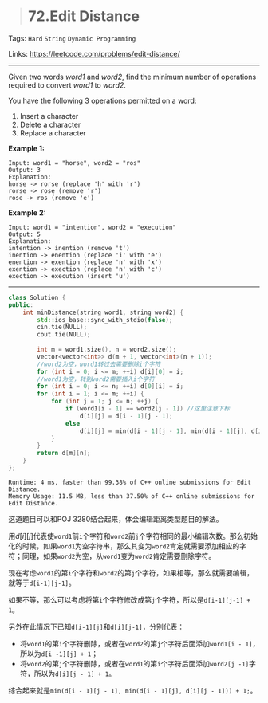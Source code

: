 > # 72.Edit Distance

Tags: `Hard` `String` `Dynamic Programming`

Links: <https://leetcode.com/problems/edit-distance/>

-----

Given two words *word1* and *word2*, find the minimum number of operations required to convert *word1* to *word2*.

You have the following 3 operations permitted on a word:

1. Insert a character
2. Delete a character
3. Replace a character

**Example 1:**

```
Input: word1 = "horse", word2 = "ros"
Output: 3
Explanation: 
horse -> rorse (replace 'h' with 'r')
rorse -> rose (remove 'r')
rose -> ros (remove 'e')
```

**Example 2:**

```
Input: word1 = "intention", word2 = "execution"
Output: 5
Explanation: 
intention -> inention (remove 't')
inention -> enention (replace 'i' with 'e')
enention -> exention (replace 'n' with 'x')
exention -> exection (replace 'n' with 'c')
exection -> execution (insert 'u')
```

------

```c++
class Solution {
public:
    int minDistance(string word1, string word2) {
        std::ios_base::sync_with_stdio(false);
		cin.tie(NULL);
		cout.tie(NULL);
        
        int m = word1.size(), n = word2.size();
        vector<vector<int>> d(m + 1, vector<int>(n + 1));
        //word2为空，word1转过去需要删除i个字符
        for (int i = 0; i <= m; ++i) d[i][0] = i;
        //word1为空，转到word2需要插入i个字符
        for (int i = 0; i <= n; ++i) d[0][i] = i;
        for (int i = 1; i <= m; ++i) {
            for (int j = 1; j <= n; ++j) {
                if (word1[i - 1] == word2[j - 1]) //这里注意下标
                    d[i][j] = d[i - 1][j - 1];
                else
                    d[i][j] = min(d[i - 1][j - 1], min(d[i - 1][j], d[i][j - 1])) + 1;
            }
        }
        return d[m][n];
    }
};
```

```
Runtime: 4 ms, faster than 99.38% of C++ online submissions for Edit Distance.
Memory Usage: 11.5 MB, less than 37.50% of C++ online submissions for Edit Distance.
```

这道题目可以和POJ 3280结合起来，体会编辑距离类型题目的解法。

用$d[i][j]$代表使`word1`前`i`个字符和`word2`前`j`个字符相同的最小编辑次数。那么初始化的时候，如果`word1`为空字符串，那么其变为`word2`肯定就需要添加相应的字符；同理，如果`word2`为空，从`word1`变为`word2`肯定需要删除字符。

现在考虑`word1`的第`i`个字符和`word2`的第`j`个字符，如果相等，那么就需要编辑，就等于`d[i-1][j-1]`。

如果不等，那么可以考虑将第`i`个字符修改成第`j`个字符，所以是`d[i-1][j-1] + 1`。

另外在此情况下已知`d[i-1][j]`和`d[i][j-1]`，分别代表：

* 将`word1`的第`i`个字符删除，或者在`word2`的第`j`个字符后面添加`word1[i - 1]`，所以为`d[i -1][j] + 1`；
* 将`word2`的第`j`个字符删除，或者在`word1`的第`i`个字符后面添加`word2[j -1]`字符，所以为`d[i][j - 1] + 1`。

综合起来就是`min(d[i - 1][j - 1], min(d[i - 1][j], d[i][j - 1])) + 1;`。